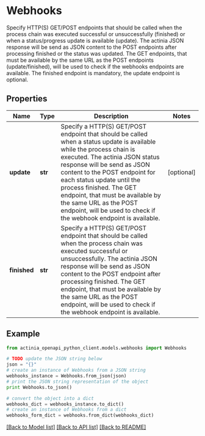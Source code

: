 # Webhooks

Specify HTTP(S) GET/POST endpoints that should be called when the process chain was executed successful or unsuccessfully (finished) or when a status/progress update is available (update). The actinia JSON response will be send as JSON content to the POST endpoints after processing finished or the status was updated. The GET endpoints, that must be available by the same URL as the POST endpoints (update/finished), will be used to check if the webhooks endpoints are available. The finished endpoint is mandatory, the update endpoint is optional.

## Properties
Name | Type | Description | Notes
------------ | ------------- | ------------- | -------------
**update** | **str** | Specify a HTTP(S) GET/POST endpoint that should be called when a status update is available while the process chain is executed. The actinia JSON status response will be send as JSON content to the POST endpoint for each status update until the process finished. The GET endpoint, that must be available by the same URL as the POST endpoint, will be used to check if the webhook endpoint is available. | [optional] 
**finished** | **str** | Specify a HTTP(S) GET/POST endpoint that should be called when the process chain was executed successful or unsuccessfully. The actinia JSON response will be send as JSON content to the POST endpoint after processing finished. The GET endpoint, that must be available by the same URL as the POST endpoint, will be used to check if the webhook endpoint is available. | 

## Example

```python
from actinia_openapi_python_client.models.webhooks import Webhooks

# TODO update the JSON string below
json = "{}"
# create an instance of Webhooks from a JSON string
webhooks_instance = Webhooks.from_json(json)
# print the JSON string representation of the object
print Webhooks.to_json()

# convert the object into a dict
webhooks_dict = webhooks_instance.to_dict()
# create an instance of Webhooks from a dict
webhooks_form_dict = webhooks.from_dict(webhooks_dict)
```
[[Back to Model list]](../README.md#documentation-for-models) [[Back to API list]](../README.md#documentation-for-api-endpoints) [[Back to README]](../README.md)


